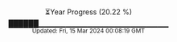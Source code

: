 <p align="center">
⏳Year Progress (20.22 %)<br>
██████▁▁▁▁▁▁▁▁▁▁▁▁▁▁▁▁▁▁▁▁▁▁▁▁ <br>
<sub>Updated: Fri, 15 Mar 2024 00:08:19 GMT</sub>
</p>

